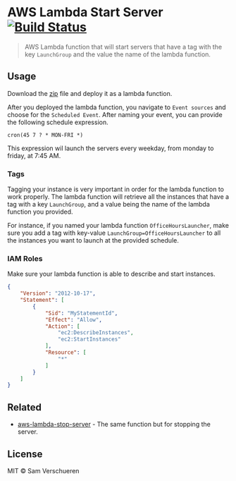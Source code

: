 # AWS Lambda Start Server [![Build Status](https://travis-ci.org/SamVerschueren/aws-lambda-start-server.svg?branch=master)](https://travis-ci.org/SamVerschueren/aws-lambda-start-server)

> AWS Lambda function that will start servers that have a tag with the key `LaunchGroup` and the value the name of the lambda function.

## Usage

Download the [zip](https://github.com/SamVerschueren/aws-lambda-start-server/releases) file and deploy it as a lambda function.

After you deployed the lambda function, you navigate to `Event sources` and choose for the `Scheduled Event`. After naming your event, you can provide
the following schedule expression.

```
cron(45 7 ? * MON-FRI *)
```

This expression wil launch the servers every weekday, from monday to friday, at 7:45 AM.

### Tags

Tagging your instance is very important in order for the lambda function to work properly. The lambda function will retrieve all the instances that have a tag with a key `LaunchGroup`,
and a value being the name of the lambda function you provided.

For instance, if you named your lambda function `OfficeHoursLauncher`, make sure you add a tag with key-value `LaunchGroup=OfficeHoursLauncher` to all the instances you want to launch
at the provided schedule.

### IAM Roles

Make sure your lambda function is able to describe and start instances.

```json
{
    "Version": "2012-10-17",
    "Statement": [
        {
            "Sid": "MyStatementId",
            "Effect": "Allow",
            "Action": [
                "ec2:DescribeInstances",
                "ec2:StartInstances"
            ],
            "Resource": [
                "*"
            ]
        }
    ]
}
```

## Related

- [aws-lambda-stop-server](https://github.com/SamVerschueren/aws-lambda-stop-server) - The same function but for stopping the server.

## License

MIT © Sam Verschueren
